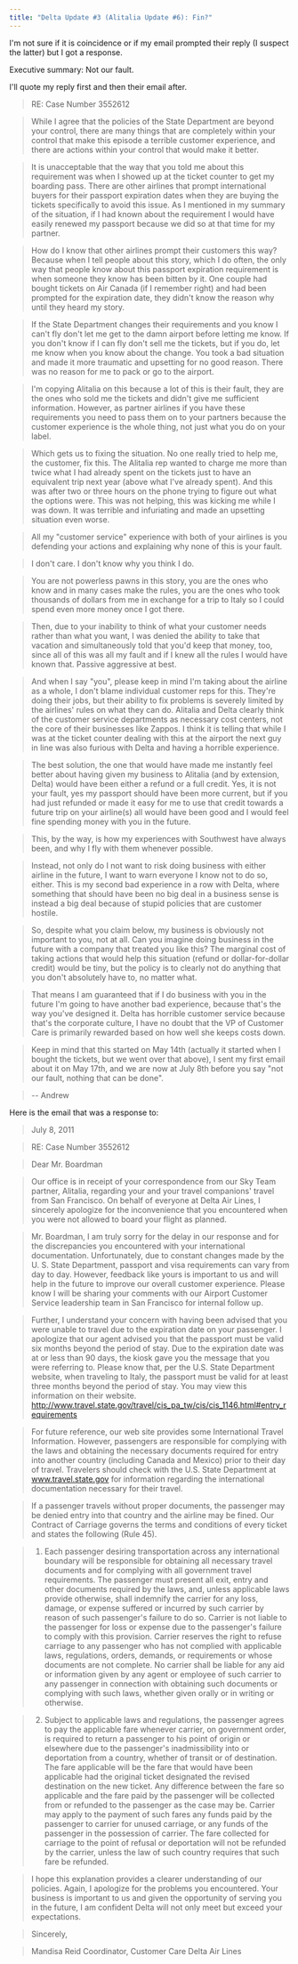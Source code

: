 ```yaml
---
title: "Delta Update #3 (Alitalia Update #6): Fin?"
---
```


I'm not sure if it is coincidence or if my email prompted their reply (I suspect the latter) but I got a response.

Executive summary: Not our fault.

I'll quote my reply first and then their email after.

> RE: Case Number 3552612

> While I agree that the policies of the State Department are beyond your control, there are many things that are completely within your control that make this episode a terrible customer experience, and there are actions within your control that would make it better.

> It is unacceptable that the way that you told me about this requirement was when I showed up at the ticket counter to get my boarding pass. There are other airlines that prompt international buyers for their passport expiration dates when they are buying the tickets specifically to avoid this issue. As I mentioned in my summary of the situation, if I had known about the requirement I would have easily renewed my passport because we did so at that time for my partner.

> How do I know that other airlines prompt their customers this way? Because when I tell people about this story, which I do often, the only way that people know about this passport expiration requirement is when someone they know has been bitten by it. One couple had bought tickets on Air Canada (if I remember right) and had been prompted for the expiration date, they didn't know the reason why until they heard my story.

> If the State Department changes their requirements and you know I can't fly don't let me get to the damn airport before letting me know. If you don't know if I can fly don't sell me the tickets, but if you do, let me know when you know about the change. You took a bad situation and made it more traumatic and upsetting for no good reason. There was no reason for me to pack or go to the airport.

> I'm copying Alitalia on this because a lot of this is their fault, they are the ones who sold me the tickets and didn't give me sufficient information. However, as partner airlines if you have these requirements you need to pass them on to your partners because the customer experience is the whole thing, not just what you do on your label.

> Which gets us to fixing the situation. No one really tried to help me, the customer, fix this. The Alitalia rep wanted to charge me more than twice what I had already spent on the tickets just to have an equivalent trip next year (above what I've already spent). And this was after two or three hours on the phone trying to figure out what the options were. This was not helping, this was kicking me while I was down. It was terrible and infuriating and made an upsetting situation even worse.

> All my "customer service" experience with both of your airlines is you defending your actions and explaining why none of this is your fault.

> I don't care. I don't know why you think I do.

> You are not powerless pawns in this story, you are the ones who know and in many cases make the rules, you are the ones who took thousands of dollars from me in exchange for a trip to Italy so I could spend even more money once I got there.

> Then, due to your inability to think of what your customer needs rather than what you want, I was denied the ability to take that vacation and simultaneously told that you'd keep that money, too, since all of this was all my fault and if I knew all the rules I would have known that. Passive aggressive at best.

> And when I say "you", please keep in mind I'm taking about the airline as a whole, I don't blame individual customer reps for this. They're doing their jobs, but their ability to fix problems is severely limited by the airlines' rules on what they can do. Alitalia and Delta clearly think of the customer service departments as necessary cost centers, not the core of their businesses like Zappos. I think it is telling that while I was at the ticket counter dealing with this at the airport the next guy in line was also furious with Delta and having a horrible experience.

> The best solution, the one that would have made me instantly feel better about having given my business to Alitalia (and by extension, Delta) would have been either a refund or a full credit. Yes, it is not your fault, yes my passport should have been more current, but if you had just refunded or made it easy for me to use that credit towards a future trip on your airline(s) all would have been good and I would feel fine spending money with you in the future.

> This, by the way, is how my experiences with Southwest have always been, and why I fly with them whenever possible.

> Instead, not only do I not want to risk doing business with either airline in the future, I want to warn everyone I know not to do so, either. This is my second bad experience in a row with Delta, where something that should have been no big deal in a business sense is instead a big deal because of stupid policies that are customer hostile.

> So, despite what you claim below, my business is obviously not important to you, not at all. Can you imagine doing business in the future with a company that treated you like this? The marginal cost of taking actions that would help this situation (refund or dollar-for-dollar credit) would be tiny, but the policy is to clearly not do anything that you don't absolutely have to, no matter what.

> That means I am guaranteed that if I do business with you in the future I'm going to have another bad experience, because that's the way you've designed it. Delta has horrible customer service because that's the corporate culture, I have no doubt that the VP of Customer Care is primarily rewarded based on how well she keeps costs down.

> Keep in mind that this started on May 14th (actually it started when I bought the tickets, but we went over that above), I sent my first email about it on May 17th, and we are now at July 8th before you say "not our fault, nothing that can be done".

> -- Andrew

Here is the email that was a response to:

> July 8, 2011

> RE: Case Number 3552612

> Dear Mr. Boardman

> Our office is in receipt of your correspondence from our Sky Team
partner, Alitalia, regarding your and your travel companions' travel
from San Francisco.  On behalf of everyone at Delta Air Lines, I
sincerely apologize for the inconvenience that you encountered when you
were not allowed to board your flight as planned.

> Mr. Boardman, I am truly sorry for the delay in our response and for the
discrepancies you encountered with your international documentation.
Unfortunately, due to constant changes made by the U. S. State
Department, passport and visa requirements can vary from day to day.
However, feedback like yours is important to us and will help in the
future to improve our overall customer experience.  Please know I will
be sharing your comments with our Airport Customer Service leadership
team in San Francisco for internal follow up.

> Further, I understand your concern with having been advised that you
were unable to travel due to the expiration date on your passenger.  I
apologize that our agent advised you that the passport must be valid six
months beyond the period of stay.  Due to the expiration date was at or
less than 90 days, the kiosk gave you the message that you were
referring to.  Please know that, per the U.S. State Department website,
when traveling to Italy, the passport must be valid for at least three
months beyond the period of stay.  You may view this information on
their website.  http://www.travel.state.gov/travel/cis_pa_tw/cis/cis_1146.html#entry_requirements

> For future reference, our web site provides some International Travel
Information.  However, passengers are responsible for complying with the
laws and obtaining the necessary documents required for entry into
another country (including Canada and Mexico) prior to their day of
travel.  Travelers should check with the U.S. State Department at
www.travel.state.gov for information regarding the international
documentation necessary for their travel.

> If a passenger travels without proper documents, the passenger may be
denied entry into that country and the airline may be fined.  Our
Contract of Carriage governs the terms and conditions of every ticket
and states the following (Rule 45).

> 1) Each passenger desiring transportation across any international
boundary will be responsible for obtaining all necessary travel
documents and for complying with all government travel requirements. The
passenger must present all exit, entry and other documents required by
the laws, and, unless applicable laws provide otherwise, shall indemnify
the carrier for any loss, damage, or expense suffered or incurred by
such carrier by reason of such passenger's failure to do so. Carrier is
not liable to the passenger for loss or expense due to the passenger's
failure to comply with this provision. Carrier reserves the right to
refuse carriage to any passenger who has not complied with applicable
laws, regulations, orders, demands, or requirements or whose documents
are not complete. No carrier shall be liable for any aid or information
given by any agent or employee of such carrier to any passenger in
connection with obtaining such documents or complying with such laws,
whether given orally or in writing or otherwise.

> 2) Subject to applicable laws and regulations, the passenger agrees to
pay the applicable fare whenever carrier, on government order, is
required to return a passenger to his point of origin or elsewhere due
to the passenger's inadmissibility into or deportation from a country,
whether of transit or of destination. The fare applicable will be the
fare that would have been applicable had the original ticket designated
the revised destination on the new ticket. Any difference between the
fare so applicable and the fare paid by the passenger will be collected
from or refunded to the passenger as the case may be. Carrier may apply
to the payment of such fares any funds paid by the passenger to carrier
for unused carriage, or any funds of the passenger in the possession of
carrier. The fare collected for carriage to the point of refusal or
deportation will not be refunded by the carrier, unless the law of such
country requires that such fare be refunded.

> I hope this explanation provides a clearer understanding of our
policies.  Again, I apologize for the problems you encountered.  Your
business is important to us and given the opportunity of serving you in
the future, I am confident Delta will not only meet but exceed your
expectations.

> Sincerely,

> Mandisa Reid
> Coordinator, Customer Care
> Delta Air Lines

